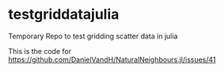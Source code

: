 # testgriddatajulia

Temporary Repo to test gridding scatter data in julia

This is the code for https://github.com/DanielVandH/NaturalNeighbours.jl/issues/41